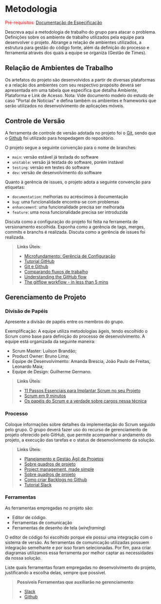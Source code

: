 
# Metodologia

<span style="color:red">Pré-requisitos: <a href="2-Especificação do Projeto.md"> Documentação de Especificação</a></span>

Descreva aqui a metodologia de trabalho do grupo para atacar o problema. Definições sobre os ambiente de trabalho utilizados pela  equipe para desenvolver o projeto. Abrange a relação de ambientes utilizados, a estrutura para gestão do código fonte, além da definição do processo e ferramenta através dos quais a equipe se organiza (Gestão de Times).

## Relação de Ambientes de Trabalho

Os artefatos do projeto são desenvolvidos a partir de diversas plataformas e a relação dos ambientes com seu respectivo propósito deverá ser apresentada em uma tabela que especifica que detalha Ambiente, Plataforma e Link de Acesso. 
Nota: Vide documento modelo do estudo de caso "Portal de Notícias" e defina também os ambientes e frameworks que serão utilizados no desenvolvimento de aplicações móveis.

## Controle de Versão

A ferramenta de controle de versão adotada no projeto foi o
[Git](https://git-scm.com/), sendo que o [Github](https://github.com)
foi utilizado para hospedagem do repositório.

O projeto segue a seguinte convenção para o nome de branches:

- `main`: versão estável já testada do software
- `unstable`: versão já testada do software, porém instável
- `testing`: versão em testes do software
- `dev`: versão de desenvolvimento do software

Quanto à gerência de issues, o projeto adota a seguinte convenção para
etiquetas:

- `documentation`: melhorias ou acréscimos à documentação
- `bug`: uma funcionalidade encontra-se com problemas
- `enhancement`: uma funcionalidade precisa ser melhorada
- `feature`: uma nova funcionalidade precisa ser introduzida

Discuta como a configuração do projeto foi feita na ferramenta de versionamento escolhida. Exponha como a gerência de tags, merges, commits e branchs é realizada. Discuta como a gerência de issues foi realizada.

> **Links Úteis**:
> - [Microfundamento: Gerência de Configuração](https://pucminas.instructure.com/courses/87878/)
> - [Tutorial GitHub](https://guides.github.com/activities/hello-world/)
> - [Git e Github](https://www.youtube.com/playlist?list=PLHz_AreHm4dm7ZULPAmadvNhH6vk9oNZA)
>  - [Comparando fluxos de trabalho](https://www.atlassian.com/br/git/tutorials/comparing-workflows)
> - [Understanding the GitHub flow](https://guides.github.com/introduction/flow/)
> - [The gitflow workflow - in less than 5 mins](https://www.youtube.com/watch?v=1SXpE08hvGs)

## Gerenciamento de Projeto

### Divisão de Papéis

Apresente a divisão de papéis entre os membros do grupo.

Exemplificação: A equipe utiliza metodologias ágeis, tendo escolhido o Scrum como base para definição do processo de desenvolvimento. A equipe está organizada da seguinte maneira:
- Scrum Master: Luilson Brandão;
- Product Owner: Bruno Lima;
- Equipe de Desenvolvimento: Amanda Brescia, João Paulo de Freitas, Leonardo Maia;
- Equipe de Design: Guilherme Germano.

> **Links Úteis**:
> - [11 Passos Essenciais para Implantar Scrum no seu Projeto](https://mindmaster.com.br/scrum-11-passos/)
> - [Scrum em 9 minutos](https://www.youtube.com/watch?v=XfvQWnRgxG0)
> - [Os papéis do Scrum e a verdade sobre cargos nessa técnica](https://www.atlassian.com/br/agile/scrum/roles)

### Processo

Coloque  informações sobre detalhes da implementação do Scrum seguido pelo grupo. O grupo deverá fazer uso do recurso de gerenciamento de projeto oferecido pelo GitHub, que permite acompanhar o andamento do projeto, a execução das tarefas e o status de desenvolvimento da solução.
 
> **Links Úteis**:
> - [Planejamento e Gestáo Ágil de Projetos](https://pucminas.instructure.com/courses/87878/pages/unidade-2-tema-2-utilizacao-de-ferramentas-para-controle-de-versoes-de-software)
> - [Sobre quadros de projeto](https://docs.github.com/pt/issues/organizing-your-work-with-project-boards/managing-project-boards/about-project-boards)
> - [Project management, made simple](https://github.com/features/project-management/)
> - [Sobre quadros de projeto](https://docs.github.com/pt/github/managing-your-work-on-github/about-project-boards)
> - [Como criar Backlogs no Github](https://www.youtube.com/watch?v=RXEy6CFu9Hk)
> - [Tutorial Slack](https://slack.com/intl/en-br/)

### Ferramentas

As ferramentas empregadas no projeto são:

- Editor de código.
- Ferramentas de comunicação
- Ferramentas de desenho de tela (_wireframing_)

O editor de código foi escolhido porque ele possui uma integração com o sistema de versão. As ferramentas de comunicação utilizadas possuem integração semelhante e por isso foram selecionadas. Por fim, para criar diagramas utilizamos essa ferramenta por melhor captar as necessidades da nossa solução.

Liste quais ferramentas foram empregadas no desenvolvimento do projeto, justificando a escolha delas, sempre que possível.
 
> **Possíveis Ferramentas que auxiliarão no gerenciamento**: 
> - [Slack](https://slack.com/)
> - [Github](https://github.com/)
